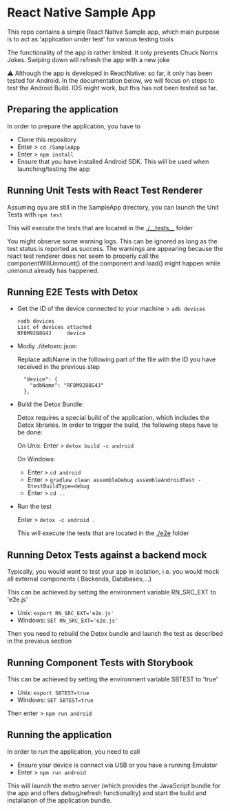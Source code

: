 # React Native Sample App

This repo contains a simple React Native Sample app, which main purpose is to act as 'application under test' for various testing tools

The functionality of the app is rather limited: It only presents  Chuck Norris Jokes. Swiping down will refresh the app with a new joke

:warning: Although the app is developed in ReactNative: so far, it only has been tested for Android. In the documentation below, we will focus on steps to test the Android Build. IOS might work, but this has not been tested so far.

## Preparing the application

In order to prepare the application, you have to
- Clone this repository
- Enter > ``cd /SampleApp``
- Enter > ``npm install``
- Ensure that you have installed Android SDK. This will be used when launching/testing the app

## Running Unit Tests with React Test Renderer

Assuming oyu are still in the SampleApp directory, you can launch the Unit Tests with `npm test`

This will execute the tests that are located in the [./\_\_tests\_\_](./__tests__) folder

You might observe some warning logs. This can be ignored as long as the test status is reported as success.
The warnings are appearing because the react test renderer does not seem to properly call the componentWillUnmount() of the component and load() might happen while unmonut already has happened.

## Running E2E Tests with Detox

- Get the ID of the device connected to your machine > ``adb devices``
  ```
  >adb devices
  List of devices attached
  RF8M9288G4J     device
  ````

- Modiy ./detoxrc.json: 

    Replace adbName in the following part of the file with the ID you have received in the previous step
    ```
      "device": {
        "adbName": "RF8M9288G4J"
      },
    ````

- Build the Detox Bundle: 

  Detox requires a special build of the application, which includes the Detox libraries. In order to trigger the build, the following steps have to be done:

  On Unix: Enter > `detox build -c android`

  On Windows:
  - Enter > `cd android`
  - Enter > `gradlew clean assembleDebug assembleAndroidTest -DtestBuildType=debug`
  - Enter > `cd ..`

- Run the test 

  Enter > `detox -c android .`

  This will execute the tests that are located in the [./e2e](./e2e)  folder

## Running Detox Tests against a backend mock

Typically, you would want to test your app in isolation, i.e. you would mock all external components ( Backends, Databases,...)

This can be achieved by setting the environment variable RN_SRC_EXT to 'e2e.js' 

- Unix: `export RN_SRC_EXT='e2e.js'`
- Windows: `SET RN_SRC_EXT='e2e.js'`

Then you need to rebuild the Detox bundle and launch the test as described in the previous section

## Running Component Tests with Storybook

This can be achieved by setting the environment variable SBTEST to 'true' 

- Unix: `export SBTEST=true`
- Windows: `SET SBTEST=true`

Then enter > ``npm run android``


## Running the application 

In order to run the application, you need to call 

- Ensure your device is connect via USB or you have a running Emulator
- Enter > ``npm run android``

This will launch the metro server (which provides the JavaScript bundle for the app and offers debug/refresh functionality) and start the build and installation of the application bundle. 

